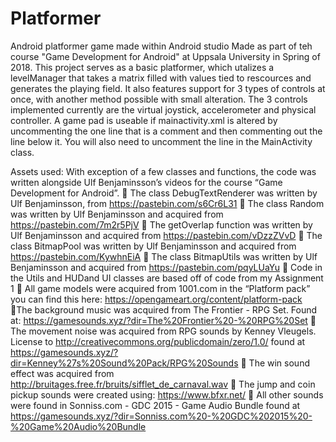 # Platformer
Android platformer game made within Android studio 
Made as part of teh course "Game Development for Android" at Uppsala University in Spring of 2018. This project serves as a basic
platformer, which utalizes a levelManager that takes a matrix filled with values tied to rescources and generates the playing
field. It also features support for 3 types of controls at once, with another method possible with small alteration. 
The 3 controls implemented currently are the virtual joystick, accelerometer and physical controller. A game pad is useable if mainactivity.xml is altered by uncommenting the one line that is a comment and then commenting out the line below it. 
You will also need to uncomment the line in the MainActivity class. 

Assets used:
With exception of a few classes and functions, the code was written alongside Ulf Benjaminsson’s videos for the course 
“Game Development for Android”.
 The class DebugTextRenderer was written by Ulf Benjaminsson, from https://pastebin.com/s6Cr6L31
 The class Random was written by Ulf Benjaminsson and acquired from https://pastebin.com/7m2r5PjV
 The getOverlap function was written by Ulf Benjaminsson and acquired from https://pastebin.com/vDzzZVvD
 The class BitmapPool was written by Ulf Benjaminsson and acquired from https://pastebin.com/KywhnEiA
 The class BitmapUtils was written by Ulf Benjaminsson and acquired from https://pastebin.com/pqyLUaYu
 Code in the Utils and HUDand UI classes are based off of code from my Assignment 1
 All game models were acquired from 1001.com in the “Platform pack” you can find this here:
https://opengameart.org/content/platform-pack
The background music was acquired from The Frontier - RPG Set. Found at:
https://gamesounds.xyz/?dir=The%20Frontier%20-%20RPG%20Set
 The movement noise was acquired from RPG sounds by Kenney Vleugels. License to 
http://creativecommons.org/publicdomain/zero/1.0/ found at https://gamesounds.xyz/?dir=Kenney%27s%20Sound%20Pack/RPG%20Sounds
 The win sound effect was acquired from http://bruitages.free.fr/bruits/sifflet_de_carnaval.wav
 The jump and coin pickup sounds were created using: https://www.bfxr.net/
 All other sounds were found in Sonniss.com - GDC 2015 - Game Audio Bundle found at
https://gamesounds.xyz/?dir=Sonniss.com%20-%20GDC%202015%20-%20Game%20Audio%20Bundle
